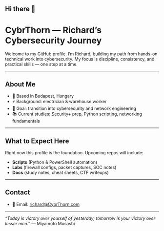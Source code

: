 ## Hi there 👋

<!--
**CybrThorn/CybrThorn** is a ✨ _special_ ✨ repository because its `README.md` (this file) appears on your GitHub profile.

Here are some ideas to get you started:

- 🔭 I’m currently working on ...
- 🌱 I’m currently learning ...
- 👯 I’m looking to collaborate on ...
- 🤔 I’m looking for help with ...
- 💬 Ask me about ...
- 📫 How to reach me: ...
- ⚡ Fun fact: ...
-->

# CybrThorn — Richard’s Cybersecurity Journey

Welcome to my GitHub profile. I’m Richard, building my path from hands-on technical work into cybersecurity. My focus is discipline, consistency, and practical skills — one step at a time.

---

## About Me
- 📍 Based in Budapest, Hungary  
- ⚡ Background: electrician & warehouse worker  
- 🎯 Goal: transition into cybersecurity and network engineering  
- 📚 Current studies: Security+ prep, Python scripting, networking fundamentals  

---

## What to Expect Here
Right now this profile is the foundation. Upcoming repos will include:
- **Scripts** (Python & PowerShell automation)  
- **Labs** (firewall configs, packet captures, SOC notes)  
- **Docs** (study notes, cheat sheets, CTF writeups)  

---

## Contact
- 📧 Email: [richard@CybrThorn.com](mailto:richard@CybrThorn.com)  

---

*“Today is victory over yourself of yesterday; tomorrow is your victory over lesser men.”* — Miyamoto Musashi

